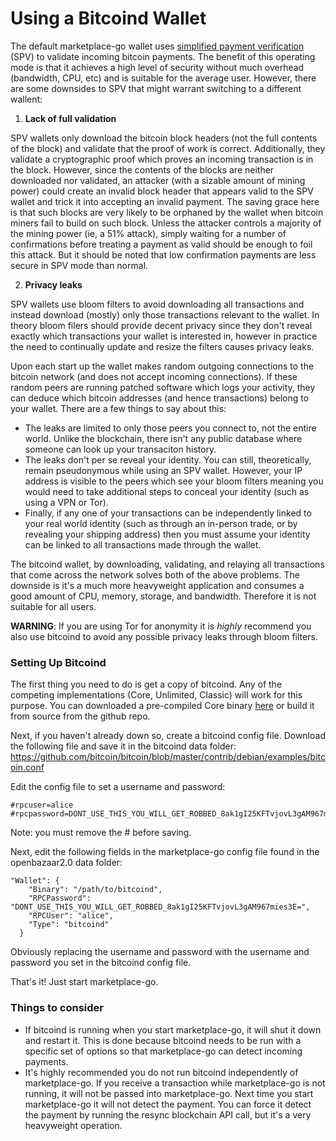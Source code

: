 Using a Bitcoind Wallet
========================
The default marketplace-go wallet uses [simplified payment verification](https://bitcoin.org/en/developer-guide#simplified-payment-verification-spv) (SPV) to validate incoming bitcoin payments.
The benefit of this operating mode is that it achieves a high level of security without much overhead (bandwidth, CPU, etc) and is suitable for the average user. However, there are some downsides
to SPV that might warrant switching to a different wallent:

1. **Lack of full validation**

  SPV wallets only download the bitcoin block headers (not the full contents of the block) and validate that the proof of work is correct. Additionally, they validate a cryptographic
proof which proves an incoming transaction is in the block. However, since the contents of the blocks are neither downloaded nor validated, an attacker (with a sizable amount of mining power)
could create an invalid block header that appears valid to the SPV wallet and trick it into accepting an invalid payment. The saving grace here is that such blocks are very likely to be orphaned
by the wallet when bitcoin miners fail to build on such block. Unless the attacker controls a majority of the mining power (ie, a 51% attack), simply waiting for a number of confirmations before
treating a payment as valid should be enough to foil this attack. But it should be noted that low confirmation payments are less secure in SPV mode than normal.

2. **Privacy leaks**
  
  SPV wallets use bloom filters to avoid downloading all transactions and instead download (mostly) only those transactions relevant to the wallet. In theory bloom filers
  should provide decent privacy since they don't reveal exactly which transactions your wallet is interested in, however in practice the need to continually update and
  resize the filters causes privacy leaks. 
  
  Upon each start up the wallet makes random outgoing connections to the bitcoin network (and does not accept incoming connections). If these random peers are running patched software which logs
  your activity, they can deduce which bitcoin addresses (and hence transactions) belong to your wallet. There are a few things to say about this:
  
  - The leaks are limited to only those peers you connect to, not the entire world. Unlike the blockchain, there isn't any public database where someone can look up your transaciton history.
  - The leaks don't per se reveal your identity. You can still, theoretically, remain pseudonymous while using an SPV wallet. However, your IP address is visible to the peers which see your bloom 
  filters meaning you would need to take additional steps to conceal your identity (such as using a VPN or Tor). 
  - Finally, if any one of your transactions can be independently linked to your real
  world identity (such as through an in-person trade, or by revealing your shipping address) then you must assume your identity can be linked to all transactions made through the wallet.

The bitcoind wallet, by downloading, validating, and relaying all transactions that come across the network solves both of the above problems. The downside is it's a much more heavyweight application
and consumes a good amount of CPU, memory, storage, and bandwidth. Therefore it is not suitable for all users. 

**WARNING**: If you are using Tor for anonymity it is *highly* recommend you also use bitcoind to avoid any possible privacy leaks through bloom filters.

### Setting Up Bitcoind

The first thing you need to do is get a copy of bitcoind. Any of the competing implementations (Core, Unlimited, Classic) will work for this purpose.
You can downloaded a pre-compiled Core binary [here](https://bitcoin.org/en/download) or build it from source from the github repo. 

Next, if you haven't already down so, create a bitcoind config file. Download the following file and save it in the bitcoind data folder: https://github.com/bitcoin/bitcoin/blob/master/contrib/debian/examples/bitcoin.conf

Edit the config file to set a username and password:
```
#rpcuser=alice
#rpcpassword=DONT_USE_THIS_YOU_WILL_GET_ROBBED_8ak1gI25KFTvjovL3gAM967mies3E=
```
Note: you must remove the # before saving.

Next, edit the following fields in the marketplace-go config file found in the openbazaar2.0 data folder:
```
"Wallet": {
    "Binary": "/path/to/bitcoind",
    "RPCPassword": "DONT_USE_THIS_YOU_WILL_GET_ROBBED_8ak1gI25KFTvjovL3gAM967mies3E=",
    "RPCUser": "alice",
    "Type": "bitcoind"
  }
```
Obviously replacing the username and password with the username and password you set in the bitcoind config file.

That's it! Just start marketplace-go.

### Things to consider
- If bitcoind is running when you start marketplace-go, it will shut it down and restart it. This is done because bitcoind needs to be run
with a specific set of options so that marketplace-go can detect incoming payments. 
- It's highly recommended you do not run bitcoind independently of marketplace-go. If you receive a transaction while marketplace-go is not
running, it will not be passed into marketplace-go. Next time you start marketplace-go it will not detect the payment. You can force it detect
the payment by running the resync blockchain API call, but it's a very heavyweight operation. 
